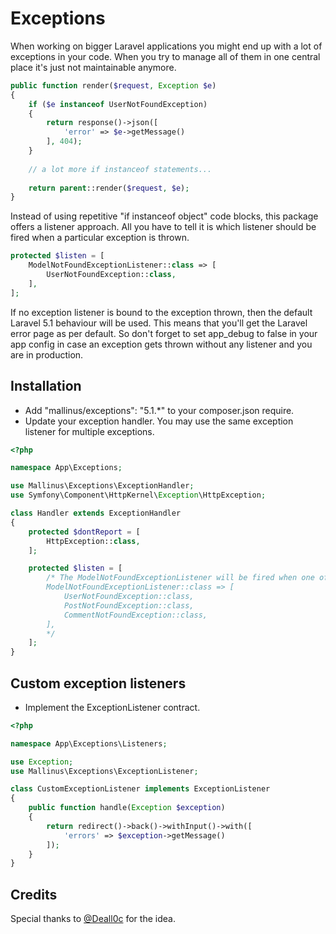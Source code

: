 # Exceptions

When working on bigger Laravel applications you might end up with a lot of exceptions in your code. When you try to manage all of them in one central place it's just not maintainable anymore.
```php
public function render($request, Exception $e)
{
    if ($e instanceof UserNotFoundException)
    {
        return response()->json([
            'error' => $e->getMessage()
        ], 404);
    }
        
    // a lot more if instanceof statements...
        
    return parent::render($request, $e);
}
```
Instead of using repetitive "if instanceof object" code blocks, this package offers a listener approach. All you have to tell it is which listener should be fired when a particular exception is thrown.
```php
protected $listen = [
    ModelNotFoundExceptionListener::class => [
        UserNotFoundException::class,
    ],
];
```
If no exception listener is bound to the exception thrown, then the default Laravel 5.1 behaviour will be used. This means that you'll get the Laravel error page as per default. So don't forget to set app_debug to false in your app config in case an exception gets thrown without any listener and you are in production.

## Installation
- Add "mallinus/exceptions": "5.1.*" to your composer.json require.
- Update your exception handler. You may use the same exception listener for multiple exceptions.

```php
<?php

namespace App\Exceptions;

use Mallinus\Exceptions\ExceptionHandler;
use Symfony\Component\HttpKernel\Exception\HttpException;

class Handler extends ExceptionHandler
{
    protected $dontReport = [
        HttpException::class,
    ];

    protected $listen = [
        /* The ModelNotFoundExceptionListener will be fired when one of the exceptions is thrown in your application.
        ModelNotFoundExceptionListener::class => [
            UserNotFoundException::class,
            PostNotFoundException::class,
            CommentNotFoundException::class,
        ],
        */
    ];
}
```

## Custom exception listeners
- Implement the ExceptionListener contract.

```php
<?php

namespace App\Exceptions\Listeners;

use Exception;
use Mallinus\Exceptions\ExceptionListener;

class CustomExceptionListener implements ExceptionListener
{
	public function handle(Exception $exception)
	{
		return redirect()->back()->withInput()->with([
			'errors' => $exception->getMessage()
		]);
	}
}
```

## Credits
Special thanks to [@Deall0c](https://github.com/Deall0c/) for the idea.
